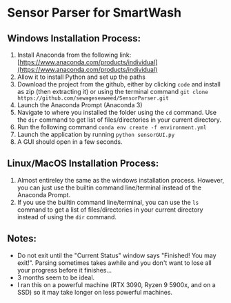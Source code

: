 # Sensor Parser for SmartWash

## Windows Installation Process: 
1. Install Anaconda from the following link: [https://www.anaconda.com/products/individual](https://www.anaconda.com/products/individual)
2. Allow it to install Python and set up the paths
3. Download the project from the github, either by clicking ```code``` and install as zip (then extracting it) or using the terminal command                   ```git clone https://github.com/sewageseaweed/SensorParser.git```
4. Launch the Anaconda Prompt (Anaconda 3)
5. Navigate to where you installed the folder using the ```cd``` command. Use the ```dir``` command to get list of files/directories in your current directory.
6. Run the following command ```conda env create -f environment.yml```
7. Launch the application by running ```python sensorGUI.py```
8. A GUI should open in a few seconds.

## Linux/MacOS Installation Process:
1. Almost entireley the same as the windows installation process. However, you can just use the builtin command line/terminal instead of the Anaconda Prompt.
2. If you use the builtin command line/terminal, you can use the ```ls``` command to get a list of files/directories in your current directory instead of using the ```dir``` command.

## Notes:
- Do not exit until the "Current Status" window says "Finished! You may exit!". Parsing sometimes takes awhile and you don't want to lose all your progress before it finishes...
- 3 months seem to be ideal.
- I ran this on a powerful machine (RTX 3090, Ryzen 9 5900x, and on a SSD) so it may take longer on less powerful machines. 
